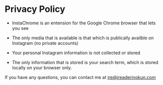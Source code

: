 # Privacy Policy

- InstaChrome is an entension for the Google Chrome browser that lets you see 

- The only media that is available is that which is publically availble on Instagram (no private accounts)

- Your personal Instagram information is not collected or stored

- The only information that is stored is your search term, which is stored locally on your browser only.

If you have any questions, you can contact me at [ire@ireaderinokun.com](mailto:ire@ireaderinokun.com)